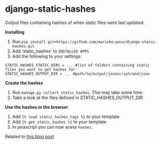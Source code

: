 django-static-hashes
====================

Output files containing hashes of when static files were last updated.

**Installing**

1. Run `pip install git+https://github.com/marinko-peso/django-static-hashes.git`
2. Add 'static_hashes' to `INSTALLED APPS`
3. Add the following to your settings:
```
STATIC_HASHES_STATIC_DIRS = ... #list of folders containing static files you want to get hashes for
STATIC_HASHES_OUTPUT_DIR = ... #path/to/output/javascript/and/json
```


**Create the hashes**

1. Run `manage.py collect_static_hashes`. This may take some time.
2. Take a look at the files defined in STATIC_HASHES_OUTPUT_DIR


**Use the hashes in the browser**

1. Add `{% load static_hashes_tags %}` to your template
2. Add `{% get_static_hashes %}` to your template
3. In javascript you can now acess `hashes`.

Related to [this blog post](http://richardtier.com/2014/10/19/tell-browser-when-files-are-updated/)
